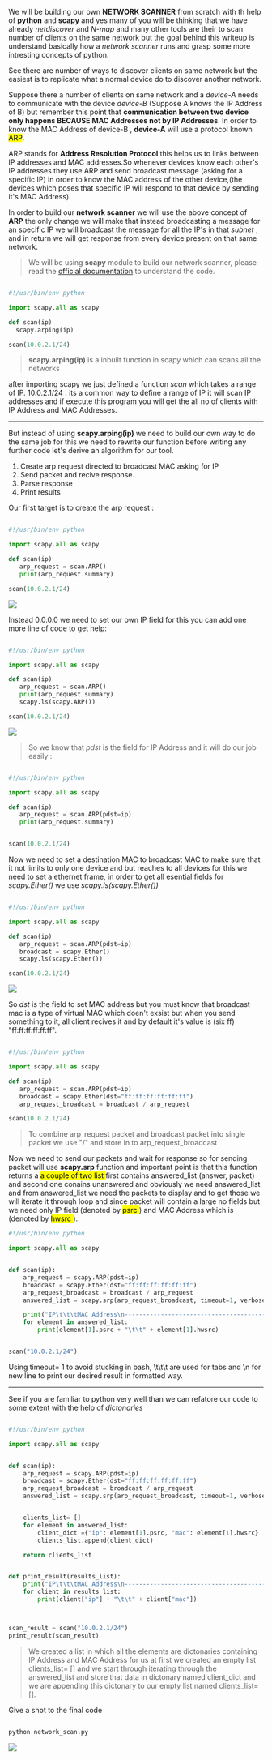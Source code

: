 We will be building our own **NETWORK SCANNER** from scratch with th help of **python** and **scapy** and yes many of you will be thinking that we have already *netdiscover* and *N-map* and many other tools are their to scan number of clients on the same network but the goal behind this writeup is understand basically how a *network scanner* runs and grasp some more intresting concepts of python.

See there are number of ways to discover clients on same network but the easiest is to replicate what a normal device do to discover another network.


Suppose there a number of clients on same network and a *device-A* needs to communicate with the device *device-B* (Suppose A knows the IP Address of B) but remember this point that **communication between two device only happens BECAUSE  MAC Addresses not by IP Addresses**. In order to know the MAC Address of device-B , **device-A** will use a protocol known <mark>ARP</mark>.


ARP stands for **Address Resolution Protocol** this helps us to links between IP addresses and MAC addresses.So whenever devices know each other's  IP addresses they use ARP and send broadcast message (asking for a specific IP) in order to know the MAC address of the other device,(the devices which poses that specific IP will respond to that device by sending it's MAC Address).

In order to build our **network scanner** we will use the above concept of **ARP** the only change we will make that instead broadcasting  a message for an specific IP we will broadcast the message for all the IP's in that *subnet* , and in return we will get response from every device present on that same network.

>We will be using **scapy** module to build our network scanner, please read the [official documentation](https://scapy.readthedocs.io/en/latest/) to understand the code.

```python

#!/usr/bin/env python

import scapy.all as scapy

def scan(ip)
  scapy.arping(ip)

scan(10.0.2.1/24)

```

> **scapy.arping(ip)** is a inbuilt function in scapy which can scans all the  networks

after importing scapy we just defined a function *scan* which takes a range of IP.
10.0.2.1/24 : its a common way to define a range of IP it will scan IP addresses and if execute this program you will get the all no of clients with IP Address and MAC Addresses.

---


But instead of using **scapy.arping(ip)** we need to build our own way to do the same job for this we need to rewrite our function before writing any further code let's derive an algorithm for our tool.

1. Create arp request directed to broadcast MAC asking for IP
2. Send packet and recive response.
3. Parse response
4. Print results

Our first target is to create the arp request :

```python

#!/usr/bin/env python

import scapy.all as scapy

def scan(ip)
   arp_request = scan.ARP()
   print(arp_request.summary)

scan(10.0.2.1/24)

```

![](img/network_scanner/nc1.jpeg)

Instead 0.0.0.0 we need to set our own IP field for this you can add one more line of code to get help:

```python

#!/usr/bin/env python

import scapy.all as scapy

def scan(ip)
   arp_request = scan.ARP()
   print(arp_request.summary)
   scapy.ls(scapy.ARP())

scan(10.0.2.1/24)

```
![](img/network_scanner/nc2.jpeg
)
>So we know that *pdst* is the field for IP Address and it will do our job easily :

```python

#!/usr/bin/env python

import scapy.all as scapy

def scan(ip)
   arp_request = scan.ARP(pdst=ip)
   print(arp_request.summary)


scan(10.0.2.1/24)

```
Now we need to set a destination MAC to broadcast MAC to make sure that it not limits to only one device and but  reaches to all devices for this we need to set a ethernet frame, in order to get all esential fields for *scapy.Ether()* we use *scapy.ls(scapy.Ether())*

```python

#!/usr/bin/env python

import scapy.all as scapy

def scan(ip)
   arp_request = scan.ARP(pdst=ip)
   broadcast = scapy.Ether()
   scapy.ls(scapy.Ether())

scan(10.0.2.1/24)

```
![](img/network_scanner/nc2.jpeg)

So  *dst* is the field to set MAC address but you must know that broadcast mac is a type of virtual MAC which doen't exsist but when you send something to it, all client recives it and by default it's  value is (six ff) "ff:ff:ff:ff:ff:ff".

```python

#!/usr/bin/env python

import scapy.all as scapy

def scan(ip)
   arp_request = scan.ARP(pdst=ip)
   broadcast = scapy.Ether(dst="ff:ff:ff:ff:ff:ff")
   arp_request_broadcast = broadcast / arp_request

scan(10.0.2.1/24)

```


>To combine  arp_request packet and broadcast packet into single packet we use "/" and store in to arp_request_broadcast


Now we need to send our packets and wait for response so for sending packet will use **scapy.srp** function and important point is that this function returns a <mark> a couple of two list </mark> first contains answered_list (answer, packet) and second one conains unanswered and  obviously we need answered_list and from answered_list we need the packets to display  and to get those we will iterate it through loop and since packet will contain a large no fields but we need only IP field (denoted by <mark> psrc </mark>) and MAC Address which is (denoted by <mark> hwsrc </mark>).

```python
#!/usr/bin/env python

import scapy.all as scapy


def scan(ip):
    arp_request = scapy.ARP(pdst=ip)
    broadcast = scapy.Ether(dst="ff:ff:ff:ff:ff:ff")
    arp_request_broadcast = broadcast / arp_request
    answered_list = scapy.srp(arp_request_broadcast, timeout=1, verbose=False)[0]

    print("IP\t\t\tMAC Address\n-------------------------------------------------------")
    for element in answered_list:
        print(element[1].psrc + "\t\t" + element[1].hwsrc)


scan("10.0.2.1/24")

```
Using timeout= 1 to avoid stucking in bash, \t\t\t are used for tabs and \n for new line to print our desired result in formatted way.

---

See if you are familiar to python very well than we can refatore our code to some extent with the help of *dictonaries*


```python

#!/usr/bin/env python

import scapy.all as scapy


def scan(ip):
    arp_request = scapy.ARP(pdst=ip)
    broadcast = scapy.Ether(dst="ff:ff:ff:ff:ff:ff")
    arp_request_broadcast = broadcast / arp_request
    answered_list = scapy.srp(arp_request_broadcast, timeout=1, verbose=False)[0]


    clients_list= []
    for element in answered_list:
        client_dict ={"ip": element[1].psrc, "mac": element[1].hwsrc}
        clients_list.append(client_dict)

    return clients_list


def print_result(results_list):
    print("IP\t\t\tMAC Address\n-------------------------------------------------------")
    for client in results_list:
        print(client["ip"] + "\t\t" + client["mac"])



scan_result = scan("10.0.2.1/24")
print_result(scan_result)

```

>We created a list in which all the elements are dictonaries containing IP Address and MAC Address for us at first we created an empty list clients_list= [] and we start through iterating through the answered_list and store that data in dictonary named client_dict and we are appending this dictonary to our empty list named clients_list= [].

Give a shot to the final code 

```bash

python network_scan.py

```

![](img/network_scanner/nc.jpeg)

